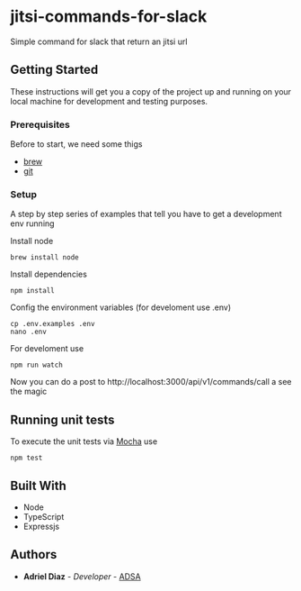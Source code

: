 # jitsi-commands-for-slack

Simple command for slack that return an jitsi url

## Getting Started

These instructions will get you a copy of the project up and running on your local machine for development and testing purposes.

### Prerequisites

Before to start, we need some thigs

* [brew](https://brew.sh/)
* [git](https://git-scm.com/)

### Setup

A step by step series of examples that tell you have to get a development env running

Install node

```
brew install node
```

Install dependencies

```
npm install
```

Config the environment variables (for develoment use .env)

```
cp .env.examples .env
nano .env
```

For develoment use

```
npm run watch
```

Now you can do a post to http://localhost:3000/api/v1/commands/call a see the magic

## Running unit tests

To execute the unit tests via [Mocha](https://mochajs.org/) use 

```
npm test
```

## Built With

* Node
* TypeScript
* Expressjs

## Authors

* **Adriel Diaz** - *Developer* - [ADSA](https://github.com/adriexnet)

